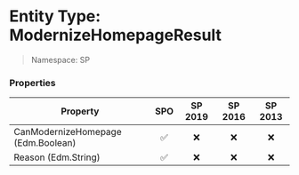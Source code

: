 # Entity Type: ModernizeHomepageResult

> Namespace: SP

### Properties

Property | SPO | SP 2019 | SP 2016 | SP 2013
----------|:---:|:-------:|:-------:|:-------:
CanModernizeHomepage (Edm.Boolean) | ✅ | ❌ | ❌ | ❌
Reason (Edm.String) | ✅ | ❌ | ❌ | ❌